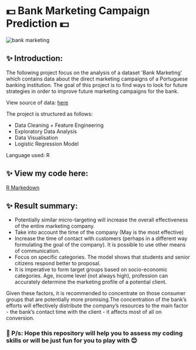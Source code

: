 # 💵 Bank Marketing Campaign Prediction 💵

![bank marketing](https://user-images.githubusercontent.com/102011433/186786902-c2cc3645-60fe-4258-98ae-60b62e0b629b.jpg)

## ✨ Introduction:

The following project focus on the analysis of a dataset 'Bank Marketing' which contains data about the direct marketing campaigns of a Portuguese banking institution. The goal of this project is to find ways to look for future strategies in order to improve future marketing campaigns for the bank.

View source of data: [here](https://archive.ics.uci.edu/ml/datasets/bank+marketing)

The project is structured as follows:

- Data Cleaning + Feature Engineering
- Exploratory Data Analysis
- Data Visualisation
- Logistic Regression Model

Language used: R

## ✨ View my code here:

[R Markedown](https://rpubs.com/antran28/934326)

## ✨ Result summary:

- Potentially similar micro-targeting will increase the overall effectiveness of the entire marketing company.
- Take into account the time of the company (May is the most effective)
- Increase the time of contact with customers (perhaps in a different way formulating the goal of the company). It is possible to use other means of communication.
- Focus on specific categories. The model shows that students and senior citizens respond better to proposal.
- It is imperative to form target groups based on socio-economic categories. Age, income level (not always high), profession can accurately determine the marketing profile of a potential client.

Given these factors, it is recommended to concentrate on those consumer groups that are potentially more promising.The concentration of the bank’s efforts will effectively distribute the company’s resources to the main factor - the bank’s contact time with the client - it affects most of all on conversion. 

### 🌻 P/s: Hope this repository will help you to assess my coding skills or will be just fun for you to play with 😊

